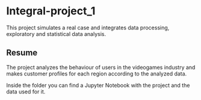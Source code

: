 # Integral-project_1
This project simulates a real case and integrates data processing, exploratory and statistical data analysis.

## Resume
The project analyzes the behaviour of users in the videogames industry and makes customer profiles for each region according to the analyzed data.

Inside the folder you can find a Jupyter Notebook with the project and the data used for it.
